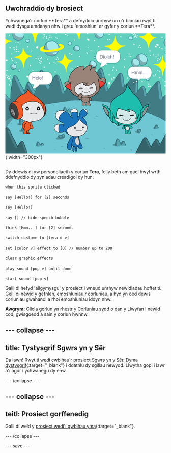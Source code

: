 ## Uwchraddio dy brosiect

<div style="display: flex; flex-wrap: wrap">
<div style="flex-basis: 200px; flex-grow: 1; margin-right: 15px;">
Ychwanega'r corlun **Tera** a defnyddio unrhyw un o'r blociau rwyt ti wedi dysgu amdanyn nhw i greu 'emoshlun' ar gyfer y corlun **Tera**.
</div>
<div>

![Y corlun Tera ar y Llwyfan.](images/tera-step.png){:width="300px"}

</div>
</div>

Dy ddewis di yw personoliaeth y corlun **Tera**, felly beth am gael hwyl wrth ddefnyddio dy syniadau creadigol dy hun.

```blocks3
when this sprite clicked

say [Hello!] for [2] seconds

say [Hello!]

say [] // hide speech bubble

think [Hmm...] for [2] seconds

switch costume to [tera-d v]

set [color v] effect to [0] // number up to 200

clear graphic effects

play sound [pop v] until done

start sound [pop v]
```

Galli di hefyd 'ailgymysgu' y prosiect i wneud unrhyw newidiadau hoffet ti. Gelli di newid y gefnlen, emoshluniau'r corluniau, a hyd yn oed dewis corluniau gwahanol a rhoi emoshluniau iddyn nhw.

**Awgrym:** Clicia gorlun yn rhestr y Corluniau sydd o dan y Llwyfan i newid cod, gwisgoedd a sain y corlun hwnnw.

--- collapse ---
---
title: Tystysgrif Sgwrs yn y Sêr
---

Da iawn! Rwyt ti wedi cwblhau'r prosiect Sgwrs yn y Sêr. Dyma [dystysgrif](https://drive.google.com/file/d/18xx4uNIyRSty_2ujHkGDzGwTgfSGC1AF/view?usp=sharing){:target="_blank"} i ddathlu dy sgiliau newydd. Llwytha gopi i lawr a'i agor i ychwanegu dy enw.

--- /collapse ---

--- collapse ---
---
teitl: Prosiect gorffenedig
---

Galli di weld y [prosiect wedi'i gwblhau yma](https://scratch.mit.edu/projects/485673032/){:target="_blank"}.

--- /collapse ---

--- save ---
